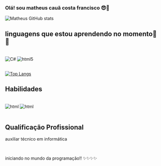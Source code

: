 ### Olá! sou matheus cauã costa francisco 😎🤩

![Matheus GitHub stats](https://github-readme-stats.vercel.app/api?username=MatheusCauaCosta&show_icons=true&theme=radical)

## linguagens que estou aprendendo no momento🚀🚀

<div style ="display: inline_block"><br/>
  <img align="center" alt="C#" src="https://img.shields.io/badge/C%23-239120?style=for-the-badge&logo=c-sharp&logoColor=white"/>
  <img align="center" alt="html5" src="https://img.shields.io/badge/JavaScript-F7DF1E?style=for-the-badge&logo=javascript&logoColor=black" />
</div><br/>

[![Top Langs](https://github-readme-stats.vercel.app/api/top-langs/?username=MatheusCauaCosta)](https://github.com/MatheusCauaCosta/github-readme-stats)

## Habilidades
<div style ="display: inline_block"><br/>
<img align="center" alt="html" src="https://img.shields.io/badge/HTML5-E34F26?style=for-the-badge&logo=html5&logoColor=white" />
<img align="center" alt="html" src="https://img.shields.io/badge/CSS3-1572B6?style=for-the-badge&logo=css3&logoColor=white" />
</div><br/>

## Qualificação Profissional
<div>auxiliar técnico em informática</div></br>

##
iniciando no mundo da programação!! ✨✨✨✨
